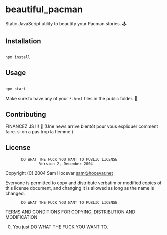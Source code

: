 # beautiful_pacman

Static JavaScript utility to beautify your Pacman stories. 🕹️

## Installation

```bash

npm install 

```

## Usage

```bash

npm start

```

Make sure to have any of your `*.html` files in the public folder. 🐡

## Contributing

FINANCEZ JS !!! 🐡
(Une news arrive bientôt pour vous expliquer comment faire. si on a pas trop la flemme.)

## License

           DO WHAT THE FUCK YOU WANT TO PUBLIC LICENSE
                   Version 2, December 2004
 
Copyright (C) 2004 Sam Hocevar <sam@hocevar.net>

Everyone is permitted to copy and distribute verbatim or modified
copies of this license document, and changing it is allowed as long
as the name is changed.
 
           DO WHAT THE FUCK YOU WANT TO PUBLIC LICENSE
  TERMS AND CONDITIONS FOR COPYING, DISTRIBUTION AND MODIFICATION

 0. You just DO WHAT THE FUCK YOU WANT TO.
